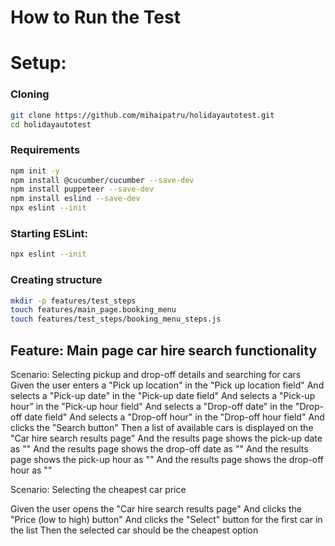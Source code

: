 # How to Run the Test

# Setup:
### Cloning
```bash
git clone https://github.com/mihaipatru/holidayautotest.git
cd holidayautotest
```
### Requirements
```bash
npm init -y
npm install @cucumber/cucumber --save-dev
npm install puppeteer --save-dev
npm install eslind --save-dev
npx eslint --init
```
### Starting ESLint:
```bash
npx eslint --init
```

### Creating structure
```bash
mkdir -p features/test_steps
touch features/main_page.booking_menu
touch features/test_steps/booking_menu_steps.js
```
<!-- Test1
 Action: On the first page, run a search against a location and a date range to return a list of cars. -->
## Feature: Main page car hire search functionality 
<!-- This should be saved and accessed from the local repo -->

Scenario: Selecting pickup and drop-off details and searching for cars
    Given the user enters a "Pick up location" in the "Pick up location field"
    And selects a "Pick-up date" in the "Pick-up date field"
    And selects a "Pick-up hour" in the "Pick-up hour field"
    And selects a "Drop-off date" in the "Drop-off date field"
    And selects a "Drop-off hour" in the "Drop-off hour field"
    And clicks the "Search button"
    Then a list of available cars is displayed on the "Car hire search results page"
    And the results page shows the pick-up date as "<Pick-up date>"
    And the results page shows the drop-off date as "<Drop-off date>"
    And the results page shows the pick-up hour as "<Pick-up hour>"
    And the results page shows the drop-off hour as "<Drop-off hour>"

 <!-- Test2
 Action: On the second page, identify the cheapest car price. --->
Scenario: Selecting the cheapest car price
<!-- Prerequisite: Test 1 has been performed -->
Given the user opens the "Car hire search results page"
And clicks the "Price (low to high) button"
And clicks the "Select" button for the first car in the list
Then the selected car should be the cheapest option
<!-- The car price is checked against the .js array that contains the car price to make sure the cheapest was indeed selected-->



